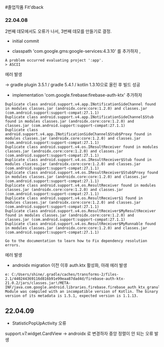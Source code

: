 #졸업작품
Fit'dback

### 22.04.08

2번째 데모에서도 오류가 나서, 3번째 데모를 만들기로 결정.

- initial commit 

- classpath 'com.google.gms:google-services:4.3.10' 를 추가하자 ,
```
A problem occurred evaluating project ':app'.
> ASCII
```
에러 발생 

-> gradle plugin 3.5.1 / gradle 5.4.1 / kotlin 1.3.10으로 올린 후 빌드 성공


- implementation 'com.google.firebase:firebase-auth-ktx' 추가하자
```
Duplicate class android.support.v4.app.INotificationSideChannel found in modules classes.jar (androidx.core:core:1.2.0) and classes.jar (com.android.support:support-compat:27.1.1)
Duplicate class android.support.v4.app.INotificationSideChannel$Stub found in modules classes.jar (androidx.core:core:1.2.0) and classes.jar (com.android.support:support-compat:27.1.1)
Duplicate class android.support.v4.app.INotificationSideChannel$Stub$Proxy found in modules classes.jar (androidx.core:core:1.2.0) and classes.jar (com.android.support:support-compat:27.1.1)
Duplicate class android.support.v4.os.IResultReceiver found in modules classes.jar (androidx.core:core:1.2.0) and classes.jar (com.android.support:support-compat:27.1.1)
Duplicate class android.support.v4.os.IResultReceiver$Stub found in modules classes.jar (androidx.core:core:1.2.0) and classes.jar (com.android.support:support-compat:27.1.1)
Duplicate class android.support.v4.os.IResultReceiver$Stub$Proxy found in modules classes.jar (androidx.core:core:1.2.0) and classes.jar (com.android.support:support-compat:27.1.1)
Duplicate class android.support.v4.os.ResultReceiver found in modules classes.jar (androidx.core:core:1.2.0) and classes.jar (com.android.support:support-compat:27.1.1)
Duplicate class android.support.v4.os.ResultReceiver$1 found in modules classes.jar (androidx.core:core:1.2.0) and classes.jar (com.android.support:support-compat:27.1.1)
Duplicate class android.support.v4.os.ResultReceiver$MyResultReceiver found in modules classes.jar (androidx.core:core:1.2.0) and classes.jar (com.android.support:support-compat:27.1.1)
Duplicate class android.support.v4.os.ResultReceiver$MyRunnable found in modules classes.jar (androidx.core:core:1.2.0) and classes.jar (com.android.support:support-compat:27.1.1)

Go to the documentation to learn how to Fix dependency resolution errors.
```


에러 발생 

- androidx migration 이전 이후 auth.ktx 활성화, 아래 에러 발생

```
e: C:/Users/shine/.gradle/caches/transforms-2/files-2.1/440244369116d816b91e99eaa87dad4d/firebase-auth-ktx-21.0.2/jars/classes.jar!/META-INF/java.com.google.android.libraries.firebase.firebase_auth_ktx_granule.kotlin_module: Module was compiled with an incompatible version of Kotlin. The binary version of its metadata is 1.5.1, expected version is 1.1.13.
```

## 22.04.09

- StatisticPopUpActivity 오류 

support.v7.widget.CardView -> androidx 로 변경하자 중앙 정렬이 안 되는 오류 발생   

